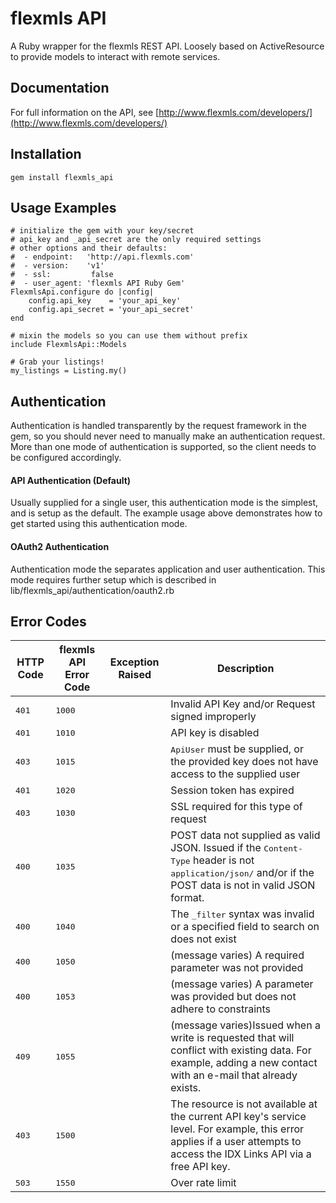 flexmls API
=====================
A Ruby wrapper for the flexmls REST API. Loosely based on ActiveResource to provide models to interact with remote services.


Documentation
-------------
For full information on the API, see [http://www.flexmls.com/developers/](http://www.flexmls.com/developers/)


Installation
---------
    gem install flexmls_api

Usage Examples
------------------------
    # initialize the gem with your key/secret
    # api_key and _api_secret are the only required settings
    # other options and their defaults:
    #  - endpoint:   'http://api.flexmls.com'  
    #  - version:    'v1'
    #  - ssl:         false
    #  - user_agent: 'flexmls API Ruby Gem'
    FlexmlsApi.configure do |config|
        config.api_key    = 'your_api_key'
        config.api_secret = 'your_api_secret'
    end

    # mixin the models so you can use them without prefix
    include FlexmlsApi::Models

    # Grab your listings!
    my_listings = Listing.my()

Authentication
--------------
Authentication is handled transparently by the request framework in the gem, so you should never need to manually make an authentication request.  More than one mode of authentication is supported, so the client needs to be configured accordingly.

#### API Authentication (Default)
Usually supplied for a single user, this authentication mode is the simplest, and is setup as the default.  The example usage above demonstrates how to get started using this authentication mode.

#### OAuth2 Authentication
Authentication mode the separates application and user authentication.  This mode requires further setup which is described in lib/flexmls_api/authentication/oauth2.rb

Error Codes
---------------------
<table>
  <thead>
    <tr>
      <th>HTTP Code</th>
      <th>flexmls API Error Code</th>
      <th>Exception Raised</th>
      <th>Description</th>
    </tr>
  </thead>
  <tbody>
    <tr>
      <td><tt>401</tt></td>
      <td><tt>1000</tt></td>
      <td><tt></tt></td>
      <td>Invalid API Key and/or Request signed improperly</td>
    </tr>
    <tr>
      <td><tt>401</tt></td>
      <td><tt>1010</tt></td>
      <td><tt></tt></td>
      <td>API key is disabled</td>
    </tr>
    <tr>
      <td><tt>403</tt></td>
      <td><tt>1015</tt></td>
      <td><tt></tt></td>
      <td><tt>ApiUser</tt> must be supplied, or the provided key does not have access to the supplied user</td>
    </tr>
    <tr>
      <td><tt>401</tt></td>
      <td><tt>1020</tt></td>
      <td><tt></tt></td>
      <td>Session token has expired</td>
    </tr>
    <tr>
      <td><tt>403</tt></td>
      <td><tt>1030</tt></td>
      <td><tt></tt></td>
      <td>SSL required for this type of request</td>
    </tr>
    <tr>
      <td><tt>400</tt></td>
      <td><tt>1035</tt></td>
      <td><tt></tt></td>
      <td>POST data not supplied as valid JSON. Issued if the <tt>Content-Type</tt> header is not <tt>application/json/</tt> and/or if the POST data is not in valid JSON format.</td>
    </tr>
    <tr>
      <td><tt>400</tt></td>
      <td><tt>1040</tt></td>
      <td><tt></tt></td>
      <td>The <tt>_filter</tt> syntax was invalid or a specified field to search on does not exist</td>
    </tr>
    <tr>
      <td><tt>400</tt></td>
      <td><tt>1050</tt></td>
      <td><tt></tt></td>
      <td>(message varies) A required parameter was not provided</td>
    </tr>
    <tr>
      <td><tt>400</tt></td>
      <td><tt>1053</tt></td>
      <td><tt></tt></td>
      <td>(message varies) A parameter was provided but does not adhere to constraints</td>
    </tr>
    <tr>
      <td><tt>409</tt></td>
      <td><tt>1055</tt></td>
      <td><tt></tt></td>
      <td>(message varies)Issued when a write is requested that will conflict with existing data. For example, adding a new contact with an e-mail that already exists.</td>
    </tr>
    <tr>
      <td><tt>403</tt></td>
      <td><tt>1500</tt></td>
      <td><tt></tt></td>
      <td>The resource is not available at the current API key's service level. For example, this error applies if a user attempts to access the IDX Links API via a free API key. </td>
    </tr>
    <tr>
      <td><tt>503</tt></td>
      <td><tt>1550</tt></td>
      <td><tt></tt></td>
      <td>Over rate limit</td>
  </tbody>
</table>

